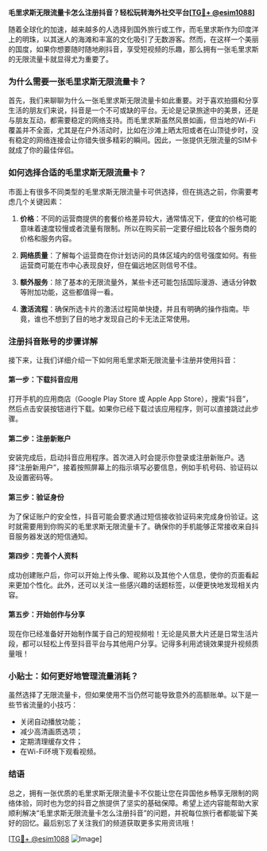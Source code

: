 **毛里求斯无限流量卡怎么注册抖音？轻松玩转海外社交平台[[TG💪+ @esim1088](https://t.me/s/esim1088)]**

随着全球化的加速，越来越多的人选择到国外旅行或工作，而毛里求斯作为印度洋上的明珠，以其迷人的海滩和丰富的文化吸引了无数游客。然而，在这样一个美丽的国度，如果你想要随时随地刷抖音，享受短视频的乐趣，那么拥有一张毛里求斯的无限流量卡就显得尤为重要了。

### 为什么需要一张毛里求斯无限流量卡？

首先，我们来聊聊为什么一张毛里求斯无限流量卡如此重要。对于喜欢拍摄和分享生活的朋友们来说，抖音是一个不可或缺的平台。无论是记录旅途中的美景，还是与朋友互动，都需要稳定的网络支持。而毛里求斯虽然风景如画，但当地的Wi-Fi覆盖并不全面，尤其是在户外活动时，比如在沙滩上晒太阳或者在山顶徒步时，没有稳定的网络连接会让你错失很多精彩的瞬间。因此，一张提供无限流量的SIM卡就成了你的最佳伴侣。

### 如何选择合适的毛里求斯无限流量卡？

市面上有很多不同类型的毛里求斯无限流量卡可供选择，但在挑选之前，你需要考虑几个关键因素：

1. **价格**：不同的运营商提供的套餐价格差异较大，通常情况下，便宜的价格可能意味着速度较慢或者流量有限制。所以在购买前一定要仔细比较各个服务商的价格和服务内容。
   
2. **网络质量**：了解每个运营商在你计划访问的具体区域内的信号强度如何。有些运营商可能在市中心表现良好，但在偏远地区则信号不佳。

3. **额外服务**：除了基本的无限流量外，某些卡还可能包括国际漫游、通话分钟数等附加功能，这些都值得一看。

4. **激活流程**：确保所选卡片的激活过程简单快捷，并且有明确的操作指南。毕竟，谁也不想到了目的地才发现自己的卡无法正常使用。

### 注册抖音账号的步骤详解

接下来，让我们详细介绍一下如何用毛里求斯无限流量卡注册并使用抖音：

#### 第一步：下载抖音应用
打开手机的应用商店（Google Play Store 或 Apple App Store），搜索“抖音”，然后点击安装按钮进行下载。如果你已经下载过该应用程序，则可以直接跳过此步骤。

#### 第二步：注册新账户
安装完成后，启动抖音应用程序。首次进入时会提示你登录或注册新账户。选择“注册新用户”，接着按照屏幕上的指示填写必要信息，例如手机号码、验证码以及设置密码等。

#### 第三步：验证身份
为了保证账户的安全性，抖音可能会要求通过短信接收验证码来完成身份验证。这时就需要用到你购买的毛里求斯无限流量卡了。确保你的手机能够正常接收来自抖音服务器发送的短信通知。

#### 第四步：完善个人资料
成功创建账户后，你可以开始上传头像、昵称以及其他个人信息，使你的页面看起来更加个性化。此外，还可以关注一些感兴趣的话题标签，以便更快地发现相关内容。

#### 第五步：开始创作与分享
现在你已经准备好开始制作属于自己的短视频啦！无论是风景大片还是日常生活片段，都可以轻松上传至抖音平台与其他用户分享。记得多利用滤镜效果提升视频质量哦！

### 小贴士：如何更好地管理流量消耗？
虽然选择了无限流量卡，但如果使用不当仍然可能导致意外的高额账单。以下是一些节省流量的小技巧：
- 关闭自动播放功能；
- 减少高清画质选项；
- 定期清理缓存文件；
- 在Wi-Fi环境下观看视频。

### 结语

总之，拥有一张优质的毛里求斯无限流量卡不仅能让您在异国他乡畅享无限制的网络体验，同时也为您的抖音之旅提供了坚实的基础保障。希望上述内容能帮助大家顺利解决“毛里求斯无限流量卡怎么注册抖音”的问题，并祝每位旅行者都能留下美好的回忆。最后别忘了关注我们的频道获取更多实用资讯哦！

[[TG💪+ @esim1088](https://t.me/s/esim1088) ![Image](https://i.postimg.cc/4NQfJmqS/Snipaste-2025-05-13-00-14-12.png)]